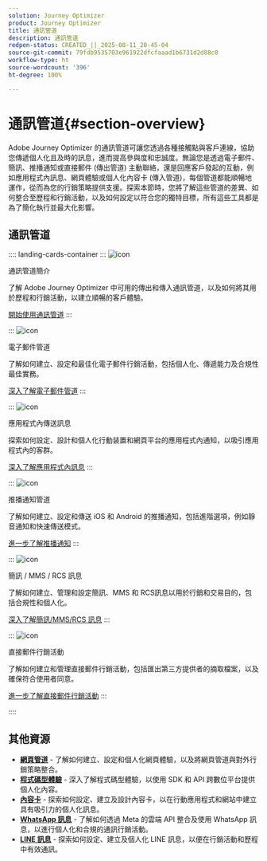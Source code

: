 ```yaml
---
solution: Journey Optimizer
product: Journey Optimizer
title: 通訊管道
description: 通訊管道
redpen-status: CREATED_||_2025-08-11_20-45-04
source-git-commit: 79fdb9535703e961922dfcfaaad1b6731d2d88c0
workflow-type: ht
source-wordcount: '396'
ht-degree: 100%

---
```



# 通訊管道{#section-overview}

Adobe Journey Optimizer 的通訊管道可讓您透過各種接觸點與客戶連線，協助您傳遞個人化且及時的訊息，進而提高參與度和忠誠度。無論您是透過電子郵件、簡訊、推播通知或直接郵件 (傳出管道) 主動聯絡，還是回應客戶發起的互動，例如應用程式內訊息、網頁體驗或個人化內容卡 (傳入管道)，每個管道都能順暢地運作，從而為您的行銷策略提供支援。探索本節時，您將了解這些管道的差異、如何整合至歷程和行銷活動，以及如何設定以符合您的獨特目標，所有這些工具都是為了簡化執行並最大化影響。

## 通訊管道

:::: landing-cards-container
:::
![icon](https://cdn.experienceleague.adobe.com/icons/book.svg)

通訊管道簡介

了解 Adobe Journey Optimizer 中可用的傳出和傳入通訊管道，以及如何將其用於歷程和行銷活動，以建立順暢的客戶體驗。

[開始使用通訊管道](../using/channels/gs-channels.md)
:::

:::
![icon](https://cdn.experienceleague.adobe.com/icons/envelope.svg)

電子郵件管道

了解如何建立、設定和最佳化電子郵件行銷活動，包括個人化、傳遞能力及合規性最佳實務。

[深入了解電子郵件管道](email-landing-page.md)
:::

:::
![icon](https://cdn.experienceleague.adobe.com/icons/mobile.svg)

應用程式內傳送訊息

探索如何設定、設計和個人化行動装置和網頁平台的應用程式內通知，以吸引應用程式內的客群。

[深入了解應用程式內訊息](in-app-landing-page.md)
:::

:::
![icon](https://cdn.experienceleague.adobe.com/icons/bell.svg)

推播通知管道

了解如何建立、設定和傳送 iOS 和 Android 的推播通知，包括進階選項，例如靜音通知和快速傳送模式。

[進一步了解推播通知](push-landing-page.md)
:::

:::
![icon](https://cdn.experienceleague.adobe.com/icons/comment-dots.svg)

簡訊 / MMS / RCS 訊息

了解如何建立、管理和設定簡訊、MMS 和 RCS訊息以用於行銷和交易目的，包括合規性和個人化。

[深入了解簡訊/MMS/RCS 訊息](sms-landing-page.md)
:::

:::
![icon](https://cdn.experienceleague.adobe.com/icons/mail-bulk.svg)

直接郵件行銷活動

了解如何建立和管理直接郵件行銷活動，包括匯出第三方提供者的摘取檔案，以及確保符合使用者同意。

[進一步了解直接郵件行銷活動](direct-mail-landing-page.md)
:::

::::


## 其他資源

- **[網頁管道](web-landing-page.md)** - 了解如何建立、設定和個人化網頁體驗，以及將網頁管道與對外行銷策略整合。
- **[程式碼型體驗](code-based-experience-landing-page.md)** - 深入了解程式碼型體驗，以使用 SDK 和 API 跨數位平台提供個人化內容。
- **[內容卡](content-card-landing-page.md)** - 探索如何設定、建立及設計內容卡，以在行動應用程式和網站中建立具有吸引力的個人化訊息。
- **[WhatsApp 訊息](whatsapp-landing-page.md)** - 了解如何透過 Meta 的雲端 API 整合及使用 WhatsApp 訊息，以進行個人化和合規的通訊行銷活動。
- **[LINE 訊息](line-landing-page.md)** - 探索如何設定、建立及個人化 LINE 訊息，以便在行銷活動和歷程中有效通訊。
